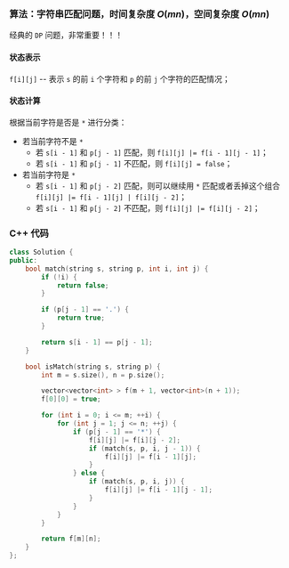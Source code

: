 ### 算法：字符串匹配问题，时间复杂度 $O(mn)$，空间复杂度 $O(mn)$

经典的 `DP` 问题，非常重要！！！

#### 状态表示

`f[i][j]` -- 表示 `s` 的前 `i` 个字符和 `p` 的前 `j` 个字符的匹配情况；

#### 状态计算

根据当前字符是否是 `*` 进行分类：
+ 若当前字符不是 `*`
  + 若 `s[i - 1]` 和 `p[j - 1]` 匹配，则 `f[i][j] |= f[i - 1][j - 1]`；
  + 若 `s[i - 1]` 和 `p[j - 1]` 不匹配，则 `f[i][j] = false`；
+ 若当前字符是 `*`
  + 若 `s[i - 1]` 和 `p[j - 2]` 匹配，则可以继续用 `*` 匹配或者丢掉这个组合 `f[i][j] |= f[i - 1][j] | f[i][j - 2]`；
  + 若 `s[i - 1]` 和 `p[j - 2]` 不匹配，则 `f[i][j] |= f[i][j - 2]`；

### C++ 代码
```c++
class Solution {
public:
    bool match(string s, string p, int i, int j) {
        if (!i) {
            return false;
        }

        if (p[j - 1] == '.') {
            return true;
        }

        return s[i - 1] == p[j - 1];
    }

    bool isMatch(string s, string p) {
        int m = s.size(), n = p.size();

        vector<vector<int> > f(m + 1, vector<int>(n + 1));
        f[0][0] = true;

        for (int i = 0; i <= m; ++i) {
            for (int j = 1; j <= n; ++j) {
                if (p[j - 1] == '*') {
                    f[i][j] |= f[i][j - 2];
                    if (match(s, p, i, j - 1)) {
                        f[i][j] |= f[i - 1][j];
                    }
                } else {
                    if (match(s, p, i, j)) {
                        f[i][j] |= f[i - 1][j - 1];
                    }
                }
            }
        }

        return f[m][n];
    }
};
```
